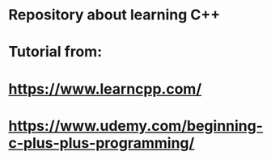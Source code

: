 # Repository about learning C++
# Tutorial from:
# https://www.learncpp.com/
# https://www.udemy.com/beginning-c-plus-plus-programming/
